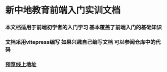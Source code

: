 # 新中地教育前端入门实训文档
### 本文档适用于前端初学者的入门学习 基本覆盖了前端入门的基础知识
### 文档采用vitepress编写 如果兴趣自己编写文档 可以参阅仓库中的代码
### [预览线上地址](http://39.103.151.139:82/)
